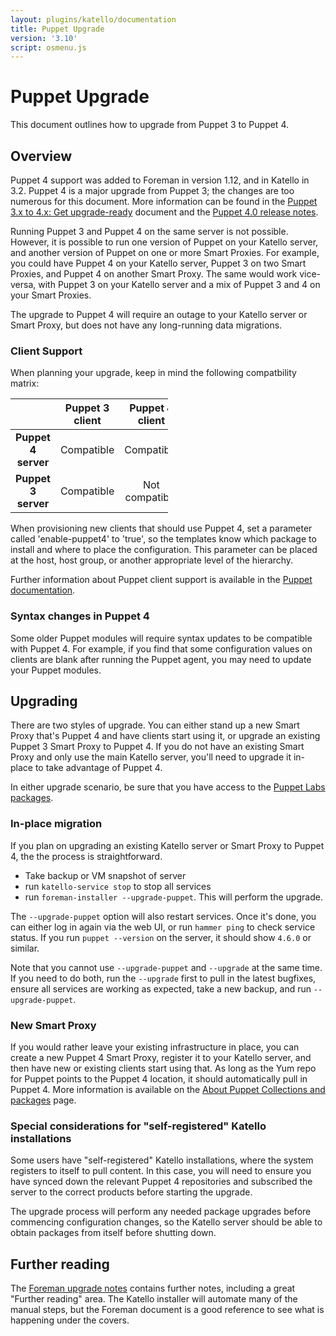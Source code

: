 ```yaml
---
layout: plugins/katello/documentation
title: Puppet Upgrade
version: '3.10'
script: osmenu.js
---
```


# Puppet Upgrade

This document outlines how to upgrade from Puppet 3 to Puppet 4.

##  Overview

Puppet 4 support was added to Foreman in version 1.12, and in Katello in 3.2.  Puppet 4 is a major upgrade from Puppet 3; the changes are too numerous for this document. More information can be found in the [Puppet 3.x to 4.x: Get upgrade-ready](https://docs.puppet.com/puppet/latest/reference/upgrade_major_pre.html) document and the [Puppet 4.0 release notes](https://docs.puppet.com/puppet/4.0/reference/release_notes.html).

Running Puppet 3 and Puppet 4 on the same server is not possible. However, it is possible to run one version of Puppet on your Katello server, and another version of Puppet on one or more Smart Proxies. For example, you could have Puppet 4 on your Katello server, Puppet 3 on two Smart Proxies, and Puppet 4 on another Smart Proxy. The same would work vice-versa, with Puppet 3 on your Katello server and a mix of Puppet 3 and 4 on your Smart Proxies.

The upgrade to Puppet 4 will require an outage to your Katello server or Smart Proxy, but does not have any long-running data migrations.

### Client Support

When planning your upgrade, keep in mind the following compatbility matrix:

<table class="table table-bordered table-striped" style="width:50%">
  <thead>
    <tr>
      <th style="text-align: center">&nbsp;</th>
      <th style="text-align: center">Puppet 3 client</th>
      <th style="text-align: center">Puppet 4 client</th>
    </tr>
  </thead>
  <tbody>
    <tr>
      <td style="text-align: center"><strong>Puppet 4 server</strong></td>
      <td style="text-align: center">Compatible</td>
      <td style="text-align: center">Compatible</td>
    </tr>
    <tr>
      <td style="text-align: center"><strong>Puppet 3 server</strong></td>
      <td style="text-align: center">Compatible</td>
      <td style="text-align: center">Not compatible</td>
    </tr>
  </tbody>
</table>

When provisioning new clients that should use Puppet 4, set a parameter called 'enable-puppet4' to 'true', so the templates know which package to install and where to place the configuration.  This parameter can be placed at the host, host group, or another appropriate level of the hierarchy.

Further information about Puppet client support is available in the [Puppet documentation](https://docs.puppet.com/puppet/4.0/reference/upgrade_agent.html).

### Syntax changes in Puppet 4

Some older Puppet modules will require syntax updates to be compatible with Puppet 4. For example, if you find that some configuration values on clients are blank after running the Puppet agent, you may need to update your Puppet modules.

##  Upgrading

There are two styles of upgrade. You can either stand up a new Smart Proxy that's Puppet 4 and have clients start using it, or upgrade an existing Puppet 3 Smart Proxy to Puppet 4. If you do not have an existing Smart Proxy and only use the main Katello server, you'll need to upgrade it in-place to take advantage of Puppet 4.

In either upgrade scenario, be sure that you have access to the [Puppet Labs packages](https://docs.puppet.com/puppet/4.6/reference/puppet_collections.html).

###  In-place migration

If you plan on upgrading an existing Katello server or Smart Proxy to Puppet 4, the the process is straightforward.

* Take backup or VM snapshot of server
* run `katello-service stop` to stop all services
* run `foreman-installer --upgrade-puppet`. This will perform the upgrade.

The `--upgrade-puppet` option will also restart services. Once it's done, you can either log in again via the web UI, or run `hammer ping` to check service status. If you run `puppet --version` on the server, it should show `4.6.0` or similar.

Note that you cannot use `--upgrade-puppet` and `--upgrade` at the same time.  If you need to do both, run the `--upgrade` first to pull in the latest bugfixes, ensure all services are working as expected, take a new backup, and run `--upgrade-puppet`.

###  New Smart Proxy

If you would rather leave your existing infrastructure in place, you can create a new Puppet 4 Smart Proxy, register it to your Katello server, and then have new or existing clients start using that. As long as the Yum repo for Puppet points to the Puppet 4 location, it should automatically pull in Puppet 4. More information is available on the [About Puppet Collections and packages](https://docs.puppet.com/puppet/4.6/reference/puppet_collections.html)
page.

###  Special considerations for "self-registered" Katello installations

Some users have "self-registered" Katello installations, where the system registers to itself to pull content. In this case, you will need to ensure you have synced down the relevant Puppet 4 repositories and subscribed the server to the correct products before starting the upgrade.

The upgrade process will perform any needed package upgrades before commencing configuration changes, so the Katello server should be able to obtain packages from itself before shutting down.

##  Further reading

The [Foreman upgrade notes](http://projects.theforeman.org/projects/foreman/wiki/Upgrading_from_Puppet_3_to_4) contains further notes, including a great "Further reading" area. The Katello installer will automate many of the manual steps, but the Foreman document is a good reference to see what is happening under the covers.
